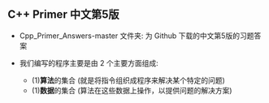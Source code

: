 ## C++ Primer 中文第5版 
- Cpp_Primer_Answers-master 文件夹: 为 Github 下载的中文第5版的习题答案


- 我们编写的程序主要是由 2 个主要方面组成:
    + (1)**算法**的集合 (就是将指令组织成程序来解决某个特定的问题)
    + (1)**数据**的集合 (算法在这些数据上操作，以提供问题的解决方案)

